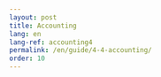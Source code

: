 ```yaml
---
layout: post
title: Accounting
lang: en
lang-ref: accounting4
permalink: /en/guide/4-4-accounting/
order: 10
---
```

